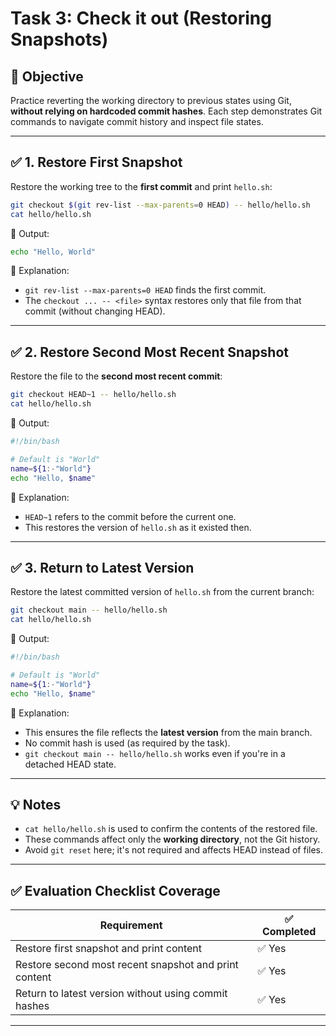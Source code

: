 # Task 3: Check it out (Restoring Snapshots)

## 🎯 Objective
Practice reverting the working directory to previous states using Git, **without relying on hardcoded commit hashes**. Each step demonstrates Git commands to navigate commit history and inspect file states.

---

## ✅ 1. Restore First Snapshot

Restore the working tree to the **first commit** and print `hello.sh`:

```bash
git checkout $(git rev-list --max-parents=0 HEAD) -- hello/hello.sh
cat hello/hello.sh
```

📄 Output:
```bash
echo "Hello, World"
```

📝 Explanation:
- `git rev-list --max-parents=0 HEAD` finds the first commit.
- The `checkout ... -- <file>` syntax restores only that file from that commit (without changing HEAD).

---

## ✅ 2. Restore Second Most Recent Snapshot

Restore the file to the **second most recent commit**:

```bash
git checkout HEAD~1 -- hello/hello.sh
cat hello/hello.sh
```

📄 Output:
```bash
#!/bin/bash

# Default is "World"
name=${1:-"World"}
echo "Hello, $name"
```

📝 Explanation:
- `HEAD~1` refers to the commit before the current one.
- This restores the version of `hello.sh` as it existed then.

---

## ✅ 3. Return to Latest Version

Restore the latest committed version of `hello.sh` from the current branch:

```bash
git checkout main -- hello/hello.sh
cat hello/hello.sh
```

📄 Output:
```bash
#!/bin/bash

# Default is "World"
name=${1:-"World"}
echo "Hello, $name"
```

📝 Explanation:
- This ensures the file reflects the **latest version** from the main branch.
- No commit hash is used (as required by the task).
- `git checkout main -- hello/hello.sh` works even if you're in a detached HEAD state.

---

## 💡 Notes

- `cat hello/hello.sh` is used to confirm the contents of the restored file.
- These commands affect only the **working directory**, not the Git history.
- Avoid `git reset` here; it's not required and affects HEAD instead of files.

---

## ✅ Evaluation Checklist Coverage

| Requirement                                                                 | ✅ Completed |
|-----------------------------------------------------------------------------|-------------|
| Restore first snapshot and print content                                   | ✅ Yes       |
| Restore second most recent snapshot and print content                      | ✅ Yes       |
| Return to latest version without using commit hashes                       | ✅ Yes       |

---
